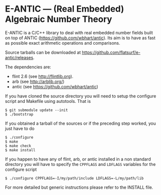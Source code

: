 E-ANTIC — (Real Embedded) Algebraic Number Theory
=================================================

E-ANTIC is a C/C++ library to deal with real embedded number fields built on
top of ANTIC (https://github.com/wbhart/antic). Its aim is to have as fast
as possible exact arithmetic operations and comparisons.

Source tarballs can be downloaded at https://github.com/flatsurf/e-antic/releases.

The dependencies are:

 - flint 2.6 (see http://flintlib.org).
 - arb (see http://arblib.org/)
 - antic (see https://github.com/wbhart/antic)

If you have cloned the source directory you will need to setup the
configure script and Makefile using autotools. That is

    $ git submodule update --init
    $ ./bootstrap

If you obtained a tarball of the sources or if the preceding step
worked, you just have to do

    $ ./configure
    $ make
    $ make check
    $ make install

If you happen to have any of flint, arb, or antic installed in a non standard
directory you will have to specify the `CPPFLAGS` and `LDFLAGS` variables for
the configure script

    $ ./configure CPPFLAGS=-I/my/path/include LDFLAGS=-L/my/path/lib

For more detailed but generic instructions please refer to the INSTALL file.
